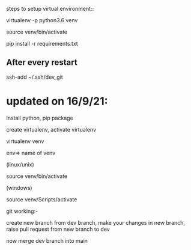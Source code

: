 steps to setup virtual environment::

virtualenv -p python3.6 venv

source venv/bin/activate 

pip install -r requirements.txt

## After every restart
ssh-add ~/.ssh/dev_git
 
# updated on 16/9/21:

Install python, pip package

create virtualenv, activate virtualenv

virtualenv venv 

env=>  name of venv

(linux/unix)

source  venv/bin/activate 

(windows)

source venv/Scripts/activate

git working:-

create new branch from dev branch,
make your changes in new branch,
raise pull request from new branch to dev

now merge dev branch into main 
